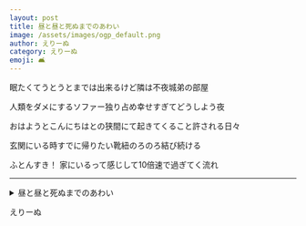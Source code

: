 ```yaml
---
layout: post
title: 昼と昼と死ぬまでのあわい
image: /assets/images/ogp_default.png
author: えりーぬ
category: えりーぬ
emoji: 🛋️
---
```


<div class="tanka-area"><div class="tanka">
<p>眠たくてうとうとまでは出来るけど隣は不夜城弟の部屋</p>
<p>人類をダメにするソファー独り占め幸せすぎてどうしよう夜</p>
<p>おはようとこんにちはとの狭間にて起きてくること許される日々</p>
<p>玄関にいる時すでに帰りたい靴紐のろのろ結び続ける</p>
<p>ふとんすき！ 家にいるって感じして10倍速で過ぎてく流れ</p></div></div>

---

<details><summary>昼と昼と死ぬまでのあわい</summary>
眠たくてうとうとまでは出来るけど隣は不夜城弟の部屋<br />
人類をダメにするソファー独り占め幸せすぎてどうしよう夜<br />
おはようとこんにちはとの狭間にて起きてくること許される日々<br />
玄関にいる時すでに帰りたい靴紐のろのろ結び続ける<br />
ふとんすき！ 家にいるって感じして10倍速で過ぎてく流れ<br />
<br />
</details>

えりーぬ
